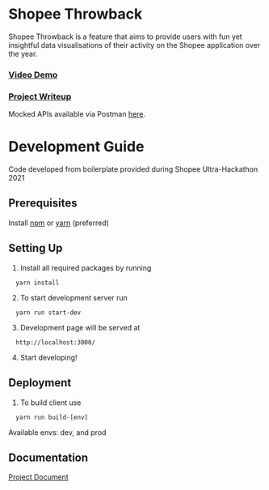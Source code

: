 # Shopee Throwback

Shopee Throwback is a feature that aims to provide users with fun yet insightful data visualisations of their activity on the Shopee application over the year.

### [Video Demo](https://drive.google.com/file/d/14voGvFOzFk_kgwnXeEl5MNX7HJB6KWNm/view?usp=sharing)

### [Project Writeup](https://docs.google.com/document/d/1NqKvZ_d_Aaz7atpSg-vqtyZmcJRKp_pGIPFl6QihHXk/edit?usp=sharing)

Mocked APIs available via Postman [here](https://www.getpostman.com/collections/af4ffa680abcc04f56a3).

# Development Guide

Code developed from boilerplate provided during Shopee Ultra-Hackathon 2021

## Prerequisites

Install [npm](https://www.npmjs.com/) or [yarn](https://yarnpkg.com) (preferred)

## Setting Up

1. Install all required packages by running

```
  yarn install
```

2. To start development server run

```
  yarn run start-dev
```

3. Development page will be served at

```
  http://localhost:3000/
```

4. Start developing!

## Deployment

1. To build client use

```
  yarn run build-[env]
```

Available envs: dev, and prod

## Documentation

[Project Document](https://docs.google.com/document/d/1wQVtdZSiNEx5daiKbl_NA1TK9vQ2oCFGHdRww6PAQBw)
